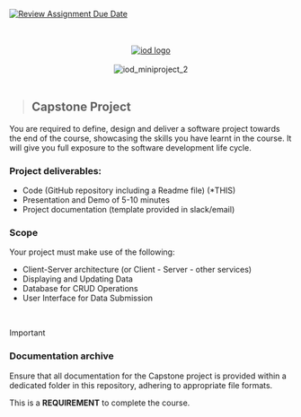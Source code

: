 [![Review Assignment Due Date](https://classroom.github.com/assets/deadline-readme-button-24ddc0f5d75046c5622901739e7c5dd533143b0c8e959d652212380cedb1ea36.svg)](https://classroom.github.com/a/HQdlhcoz)

<div align="center">

</br></br>
[![iod logo](https://x4w8f4y8.rocketcdn.me/wp-content/uploads/2020/05/iod_h_tp_white_c.png)](#)
</br></br>
![iod_miniproject_2](https://i.ibb.co/84Dbdx8/iod-gold.png)
</br></br>

</div>

>## Capstone Project


You are required to define, design and deliver a software 
project towards the end of the course, showcasing the skills 
you have learnt in the course. It will give you full exposure to 
the software development life cycle.


### Project deliverables:
- Code (GitHub repository including a Readme file) (*THIS)
- Presentation and Demo of 5-10 minutes
- Project documentation (template provided in slack/email)

### Scope
Your project must make use of the following:
- Client-Server architecture (or Client - Server - other services)
- Displaying and Updating Data
- Database for CRUD Operations
- User Interface for Data Submission

<br>





> [!Important]
> ### Documentation archive
> Ensure that all documentation for the Capstone project is provided within a dedicated folder in this repository, adhering to appropriate file formats.
> 
> This is a **REQUIREMENT** to complete the course.



<br><br>
---

